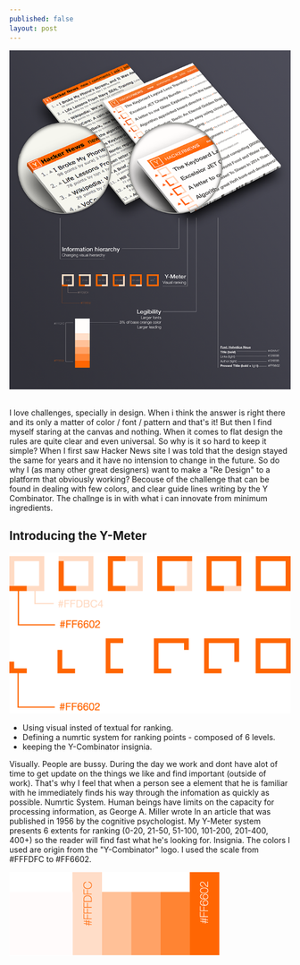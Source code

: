```yaml
---
published: false
layout: post
---
```


![mockup_720x867.png](/media/mockup_720x867.png)
##
I love challenges, specially in design. When i think the answer is right there and its only a matter of color / font / pattern and that's it! But then I find myself staring at the canvas and nothing. When it comes to flat design the rules are quite clear and even universal. So why is it so hard to keep it simple? 
When I first saw Hacker News site I was told that the design stayed the same for years and it have no intension to change in the future. So do why I (as many other great designers) want to make a "Re Design" to a platform that obviously working? Becouse of the challenge that can be found in dealing with few colors, and clear guide lines writing by the Y Combinator. The challnge is in with what i can innovate from minimum ingredients.

## Introducing the Y-Meter

![y_meter_03.png](/media/y_meter_03.png)

* Using visual insted of textual for ranking.
* Defining a numrtic system for ranking points - composed of 6 levels.
* keeping the Y-Combinator insignia.

Visually. People are bussy. During the day we work and dont have alot of time to get update on the things we like and find important (outside of work). That's why I feel that when a person see a element that he is familiar with he immediately finds his way through the infomation as quickly as possible. 
Numrtic System. Human beings have limits on the capacity for processing information, as George A. Miller wrote In an article that was published in 1956 by the cognitive psychologist. My Y-Meter system presents 6 extents for ranking (0-20, 21-50, 51-100, 101-200, 201-400, 400+) so the reader will find fast what he's looking for.
Insignia. The colors I used are origin from the "Y-Combinator" logo. I used the scale from #FFFDFC to #FF6602.

![color-scale_03.png](/media/color-scale_03.png)

